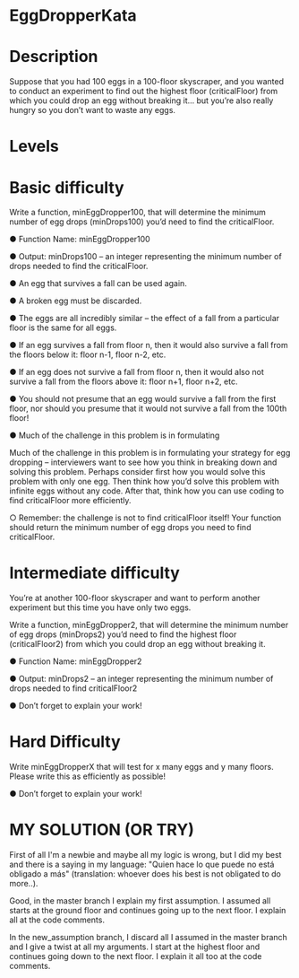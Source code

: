 # EggDropperKata

# Description

Suppose that you had 100 eggs in a 100-floor skyscraper, and you wanted to conduct an experiment to find out the highest floor (criticalFloor) from which you could drop an egg without breaking it... but you’re also really hungry so you don’t want to waste any eggs.

# Levels

# Basic difficulty

Write a function, minEggDropper100, that will determine the minimum number of egg
drops (minDrops100) you’d need to find the criticalFloor.

● Function Name: minEggDropper100

● Output: minDrops100 – an integer representing the minimum number of drops needed to find the criticalFloor.

● An egg that survives a fall can be used again.

● A broken egg must be discarded.

● The eggs are all incredibly similar – the effect of a fall from a particular floor is the same for all eggs.

● If an egg survives a fall from floor n, then it would also survive a fall from the floors below it: floor n-1, floor n-2, etc.

● If an egg does not survive a fall from floor n, then it would also not survive a fall from the floors above it: floor n+1, floor n+2, etc.

● You should not presume that an egg would survive a fall from the first floor, nor should you presume that it would not survive a fall from the 100th floor!

● Much of the challenge in this problem is in formulating

Much of the challenge in this problem is in formulating your strategy for egg dropping – interviewers want to see how you think in breaking down and solving this problem. Perhaps consider first how you would solve this problem with only one egg. Then think how you’d solve this problem with infinite eggs without any code. After that, think how you can use coding to find criticalFloor more efficiently.

○ Remember: the challenge is not to find criticalFloor itself! Your function should return the minimum number of egg drops you need to find criticalFloor.

# Intermediate difficulty

You’re at another 100-floor skyscraper and want to perform another experiment but
this time you have only two eggs.

Write a function, minEggDropper2, that will determine the minimum number of egg
drops (minDrops2) you’d need to find the highest floor (criticalFloor2) from which you
could drop an egg without breaking it.

● Function Name​: minEggDropper2

● Output​: minDrops2 – an integer representing the minimum number of drops needed to find criticalFloor2

● Don’t forget to explain your work!

# Hard Difficulty

Write minEggDropperX that will test for x many eggs and y many floors. Please write this as efficiently as possible!

● Don’t forget to explain your work!

# MY SOLUTION (OR TRY)

First of all I'm a newbie and maybe all my logic is wrong, but I did my best and there is a saying in my language: "Quien hace lo que puede no está obligado a más" (translation: whoever does his best is not obligated to do more..). 

Good, in the master branch I explain my first assumption. I assumed all starts at the ground floor and continues going up to the next floor. I explain all at the code comments. 

In the new_assumption branch, I discard all I assumed in the master branch and I give a twist at all my arguments. I start at the highest floor and continues going down to the next floor. I explain it all too at the code comments.
